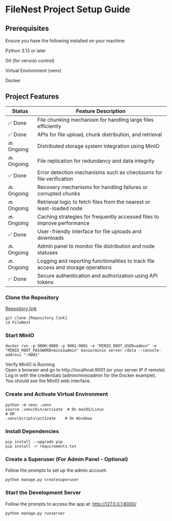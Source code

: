 # FileNest Project Setup Guide

## Prerequisites

Ensure you have the following installed on your machine:

Python 3.13 or later

Git (for version control)

Virtual Environment (venv)

Docker


## Project Features


| **Status**  | **Feature Description** |
|-------------| ------- |
| ✅ Done     | File chunking mechanism for handling large files efficiently   |
| ✅ Done     |  APIs for file upload, chunk distribution, and retrieval    |
| 🔜  Ongoing | Distributed storage system integration using MinIO   |
| 🔜  Ongoing | File replication for redundancy and data integrity    |
| ✅ Done     | Error detection mechanisms such as checksums for file verification   |
| 🔜  Ongoing | Recovery mechanisms for handling failures or corrupted chunks  |
| 🔜  Ongoing | Retrieval logic to fetch files from the nearest or least-loaded node  |
| 🔜  Ongoing | Caching strategies for frequently accessed files to improve performance  |
| ✅ Done     |  User-friendly interface for file uploads and downloads  |
| 🔜  Ongoing | Admin panel to monitor file distribution and node statuses  |
| 🔜  Ongoing | Logging and reporting functionalities to track file access and storage operations  |
| ✅ Done     | Secure authentication and authorization using API tokens  |


### Clone the Repository
[Repository link](https://github.com/tonidevvn/FileNest)
```
git clone [Repository link]
cd FileNest
```


### Start MinIO
```
docker run -p 9000:9000 -p 9001:9001 -e "MINIO_ROOT_USER=admin" -e "MINIO_ROOT_PASSWORD=minioadmin" minio/minio server /data --console-address ":9001"
```

Verify MinIO is Running\
Open a browser and go to http://localhost:9001 (or your server IP if remote).\
Log in with the credentials (admin/minioadmin for the Docker example).\
You should see the MinIO web interface.


### Create and Activate Virtual Environment

```
python -m venv .venv
source .venv/bin/activate  # On macOS/Linux
# OR
.venv\Scripts\activate    # On Windows
```

### Install Dependencies

```
pip install --upgrade pip
pip install -r requirements.txt
```

### Create a Superuser (For Admin Panel - Optional)

Follow the prompts to set up the admin account.
```
python manage.py createsuperuser
```

### Start the Development Server

Follow the prompts to access the app at: http://127.0.0.1:8000/
```
python manage.py runserver
```

